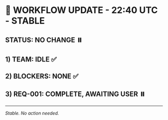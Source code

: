 # 🔄 WORKFLOW UPDATE - 22:40 UTC - STABLE

## STATUS: NO CHANGE ⏸️

## 1) TEAM: IDLE ✅
## 2) BLOCKERS: NONE ✅
## 3) REQ-001: COMPLETE, AWAITING USER ⏸️

---
*Stable. No action needed.*